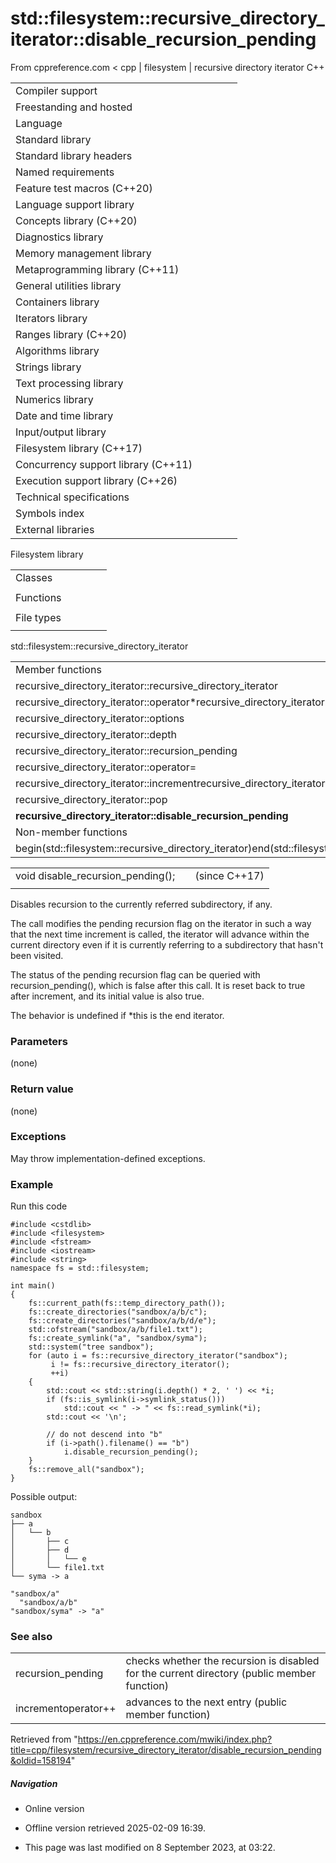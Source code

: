 # std::filesystem::recursive_directory_iterator::disable_recursion_pending

From cppreference.com
< cpp‎ | filesystem‎ | recursive directory iterator
C++

|  |  |  |  |  |
| --- | --- | --- | --- | --- |
| Compiler support | | | | |
| Freestanding and hosted | | | | |
| Language | | | | |
| Standard library | | | | |
| Standard library headers | | | | |
| Named requirements | | | | |
| Feature test macros (C++20) | | | | |
| Language support library | | | | |
| Concepts library (C++20) | | | | |
| Diagnostics library | | | | |
| Memory management library | | | | |
| Metaprogramming library (C++11) | | | | |
| General utilities library | | | | |
| Containers library | | | | |
| Iterators library | | | | |
| Ranges library (C++20) | | | | |
| Algorithms library | | | | |
| Strings library | | | | |
| Text processing library | | | | |
| Numerics library | | | | |
| Date and time library | | | | |
| Input/output library | | | | |
| Filesystem library (C++17) | | | | |
| Concurrency support library (C++11) | | | | |
| Execution support library (C++26) | | | | |
| Technical specifications | | | | |
| Symbols index | | | | |
| External libraries | | | | |

Filesystem library

|  |  |  |  |  |
| --- | --- | --- | --- | --- |
| Classes | | | | |
| |  |  |  |  |  | | --- | --- | --- | --- | --- | | filesystem::path | | | | | | filesystem::filesystem_error | | | | | | filesystem::directory_entry | | | | | | filesystem::directory_iterator | | | | | | filesystem::recursive_directory_iterator | | | | | | filesystem::file_status | | | | | | filesystem::space_info | | | | | | |  |  |  |  |  | | --- | --- | --- | --- | --- | | filesystem::file_type | | | | | | filesystem::file_time_type | | | | | | filesystem::perms | | | | | | filesystem::perm_options | | | | | | filesystem::copy_options | | | | | | filesystem::directory_options | | | | | |
| Functions | | | | |
| |  |  |  |  |  | | --- | --- | --- | --- | --- | | filesystem::absolute | | | | | | filesystem::canonicalfilesystem::weakly_canonical | | | | | | filesystem::relativefilesystem::proximate | | | | | | filesystem::copy | | | | | | filesystem::copy_file | | | | | | filesystem::copy_symlink | | | | | | filesystem::create_directory filesystem::create_directories | | | | | | filesystem::create_hard_link | | | | | | filesystem::create_symlink filesystem::create_directory_symlink | | | | | | filesystem::current_path | | | | | | filesystem::temp_directory_path | | | | | | |  |  |  |  |  | | --- | --- | --- | --- | --- | | filesystem::exists | | | | | | filesystem::equivalent | | | | | | filesystem::file_size | | | | | | filesystem::hard_link_count | | | | | | filesystem::last_write_time | | | | | | filesystem::permissions | | | | | | filesystem::read_symlink | | | | | | filesystem::remove filesystem::remove_all | | | | | | filesystem::rename | | | | | | filesystem::resize_file | | | | | | filesystem::space | | | | | | filesystem::status filesystem::symlink_status | | | | | |
| File types | | | | |
| |  |  |  |  |  | | --- | --- | --- | --- | --- | | filesystem::is_block_file | | | | | | filesystem::is_character_file | | | | | | filesystem::is_directory | | | | | | filesystem::is_empty | | | | | | filesystem::status_known | | | | | | |  |  |  |  |  | | --- | --- | --- | --- | --- | | filesystem::is_fifo | | | | | | filesystem::is_other | | | | | | filesystem::is_regular_file | | | | | | filesystem::is_socket | | | | | | filesystem::is_symlink | | | | | |

std::filesystem::recursive_directory_iterator

|  |  |  |  |  |
| --- | --- | --- | --- | --- |
| Member functions | | | | |
| recursive_directory_iterator::recursive_directory_iterator | | | | |
| recursive_directory_iterator::operator\*recursive_directory_iterator::operator-> | | | | |
| recursive_directory_iterator::options | | | | |
| recursive_directory_iterator::depth | | | | |
| recursive_directory_iterator::recursion_pending | | | | |
| recursive_directory_iterator::operator= | | | | |
| recursive_directory_iterator::incrementrecursive_directory_iterator::operator++ | | | | |
| recursive_directory_iterator::pop | | | | |
| ****recursive_directory_iterator::disable_recursion_pending**** | | | | |
| Non-member functions | | | | |
| begin(std::filesystem::recursive_directory_iterator)end(std::filesystem::recursive_directory_iterator) | | | | |

|  |  |  |
| --- | --- | --- |
| void disable_recursion_pending(); |  | (since C++17) |
|  |  |  |

Disables recursion to the currently referred subdirectory, if any.

The call modifies the pending recursion flag on the iterator in such a way that the next time increment is called, the iterator will advance within the current directory even if it is currently referring to a subdirectory that hasn't been visited.

The status of the pending recursion flag can be queried with recursion_pending(), which is false after this call. It is reset back to true after increment, and its initial value is also true.

The behavior is undefined if \*this is the end iterator.

### Parameters

(none)

### Return value

(none)

### Exceptions

May throw implementation-defined exceptions.

### Example

Run this code

```
#include <cstdlib>
#include <filesystem>
#include <fstream>
#include <iostream>
#include <string>
namespace fs = std::filesystem;
 
int main()
{
    fs::current_path(fs::temp_directory_path());
    fs::create_directories("sandbox/a/b/c");
    fs::create_directories("sandbox/a/b/d/e");
    std::ofstream("sandbox/a/b/file1.txt");
    fs::create_symlink("a", "sandbox/syma");
    std::system("tree sandbox");
    for (auto i = fs::recursive_directory_iterator("sandbox");
         i != fs::recursive_directory_iterator();
         ++i)
    {
        std::cout << std::string(i.depth() * 2, ' ') << *i;
        if (fs::is_symlink(i->symlink_status()))
            std::cout << " -> " << fs::read_symlink(*i);
        std::cout << '\n';
 
        // do not descend into "b"
        if (i->path().filename() == "b")
            i.disable_recursion_pending();
    }
    fs::remove_all("sandbox");
}

```

Possible output:

```
sandbox
├── a
│   └── b
│       ├── c
│       ├── d
│       │   └── e
│       └── file1.txt
└── syma -> a
 
"sandbox/a"
  "sandbox/a/b"
"sandbox/syma" -> "a"

```

### See also

|  |  |
| --- | --- |
| recursion_pending | checks whether the recursion is disabled for the current directory   (public member function) |
| incrementoperator++ | advances to the next entry   (public member function) |

Retrieved from "<https://en.cppreference.com/mwiki/index.php?title=cpp/filesystem/recursive_directory_iterator/disable_recursion_pending&oldid=158194>"

##### Navigation

- Online version
- Offline version retrieved 2025-02-09 16:39.

- This page was last modified on 8 September 2023, at 03:22.